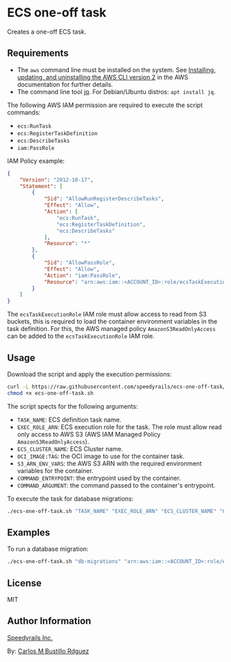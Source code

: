 # ECS one-off task

Creates a one-off ECS task.

## Requirements

- The `aws` command line must be installed on the system. See [Installing, updating, and uninstalling the AWS CLI version 2](https://docs.aws.amazon.com/cli/latest/userguide/install-cliv2.html) in the AWS documentation for further details.
- The command line tool [jq](https://stedolan.github.io/jq/). For Debian/Ubuntu distros: `apt install jq`.

The following AWS IAM permission are required to execute the script commands:

- `ecs:RunTask`
- `ecs:RegisterTaskDefinition`
- `ecs:DescribeTasks`
- `iam:PassRole`

IAM Policy example:

```json
{
    "Version": "2012-10-17",
    "Statement": [
        {
            "Sid": "AllowRunRegisterDescribeTasks",
            "Effect": "Allow",
            "Action": [
                "ecs:RunTask",
                "ecs:RegisterTaskDefinition",
                "ecs:DescribeTasks"
            ],
            "Resource": "*"
        },
        {
            "Sid": "AllowPassRole",
            "Effect": "Allow",
            "Action": "iam:PassRole",
            "Resource": "arn:aws:iam::<ACCOUNT_ID>:role/ecsTaskExecutionRole"
        }
    ]
}
```

The `ecsTaskExecutionRole` IAM role must allow access to read from S3 buckets, this is required to load the container environment variables in the task definition. For this, the AWS managed policy `AmazonS3ReadOnlyAccess` can be added to the `ecsTaskExecutionRole` IAM role.

## Usage

Download the script and apply the execution permissions:

```bash
curl -L https://raw.githubusercontent.com/speedyrails/ecs-one-off-task/master/ecs-one-off-task.sh -o ecs-one-off-task.sh
chmod +x ecs-one-off-task.sh
```

The script spects for the following arguments:

- `TASK_NAME`: ECS definition task name.
- `EXEC_ROLE_ARN`: ECS execution role for the task. The role must allow read only access to AWS S3 (AWS IAM Managed Policy `AmazonS3ReadOnlyAccess`).
- `ECS_CLUSTER_NAME`: ECS Cluster name.
- `OCI_IMAGE:TAG`: the OCI image to use for the container task.
- `S3_ARN_ENV_VARS`: the AWS S3 ARN with the required environment variables for the container.
- `COMMAND_ENTRYPOINT`: the entrypoint used by the container.
- `COMMAND_ARGUMENT`: the command passed to the container's entrypoint.

To execute the task for database migrations:

```bash
./ecs-one-off-task.sh "TASK_NAME" "EXEC_ROLE_ARN" "ECS_CLUSTER_NAME" "OCI_IMAGE:TAG" "S3_ARN_ENV_VARS" "ENTRYPOINT" "COMMAND"
```

## Examples

To run a database migration:

```bash
./ecs-one-off-task.sh "db-migrations" "arn:aws:iam::<ACCOUNT_ID>:role/ecsTaskExecutionRole" "myEcsCluster" "myapp:latest" "arn:aws:s3:::bucket/myapp-vars.env" "sh -c" "bundle exec rake db:migrate"
```

## License

MIT

## Author Information

[Speedyrails Inc.](https://www.speedyrails.com/)

By: [Carlos M Bustillo Rdguez](https://linkedin.com/in/carlosbustillordguez/)
